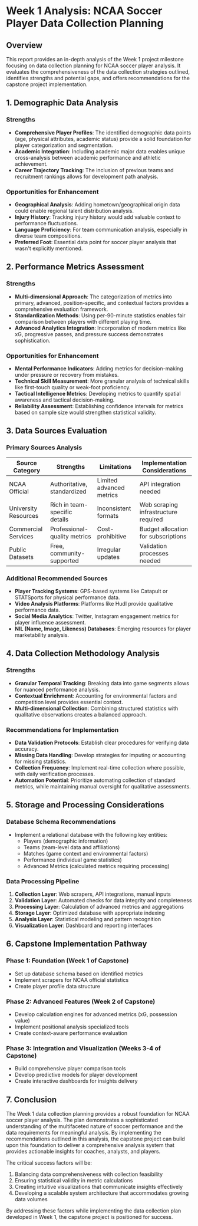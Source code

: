 # Week 1 Analysis: NCAA Soccer Player Data Collection Planning

## Overview
This report provides an in-depth analysis of the Week 1 project milestone focusing on data collection planning for NCAA soccer player analysis. It evaluates the comprehensiveness of the data collection strategies outlined, identifies strengths and potential gaps, and offers recommendations for the capstone project implementation.

## 1. Demographic Data Analysis

### Strengths
- **Comprehensive Player Profiles**: The identified demographic data points (age, physical attributes, academic status) provide a solid foundation for player categorization and segmentation.
- **Academic Integration**: Including academic major data enables unique cross-analysis between academic performance and athletic achievement.
- **Career Trajectory Tracking**: The inclusion of previous teams and recruitment rankings allows for development path analysis.

### Opportunities for Enhancement
- **Geographical Analysis**: Adding hometown/geographical origin data could enable regional talent distribution analysis.
- **Injury History**: Tracking injury history would add valuable context to performance fluctuations.
- **Language Proficiency**: For team communication analysis, especially in diverse team compositions.
- **Preferred Foot**: Essential data point for soccer player analysis that wasn't explicitly mentioned.

## 2. Performance Metrics Assessment

### Strengths
- **Multi-dimensional Approach**: The categorization of metrics into primary, advanced, position-specific, and contextual factors provides a comprehensive evaluation framework.
- **Standardization Methods**: Using per-90-minute statistics enables fair comparison between players with different playing time.
- **Advanced Analytics Integration**: Incorporation of modern metrics like xG, progressive passes, and pressure success demonstrates sophistication.

### Opportunities for Enhancement
- **Mental Performance Indicators**: Adding metrics for decision-making under pressure or recovery from mistakes.
- **Technical Skill Measurement**: More granular analysis of technical skills like first-touch quality or weak-foot proficiency.
- **Tactical Intelligence Metrics**: Developing metrics to quantify spatial awareness and tactical decision-making.
- **Reliability Assessment**: Establishing confidence intervals for metrics based on sample size would strengthen statistical validity.

## 3. Data Sources Evaluation

### Primary Sources Analysis
| Source Category | Strengths | Limitations | Implementation Considerations |
|-----------------|-----------|------------|-------------------------------|
| NCAA Official | Authoritative, standardized | Limited advanced metrics | API integration needed |
| University Resources | Rich in team-specific details | Inconsistent formats | Web scraping infrastructure required |
| Commercial Services | Professional-quality metrics | Cost-prohibitive | Budget allocation for subscriptions |
| Public Datasets | Free, community-supported | Irregular updates | Validation processes needed |

### Additional Recommended Sources
- **Player Tracking Systems**: GPS-based systems like Catapult or STATSports for physical performance data.
- **Video Analysis Platforms**: Platforms like Hudl provide qualitative performance data.
- **Social Media Analytics**: Twitter, Instagram engagement metrics for player influence assessment.
- **NIL (Name, Image, Likeness) Databases**: Emerging resources for player marketability analysis.

## 4. Data Collection Methodology Analysis

### Strengths
- **Granular Temporal Tracking**: Breaking data into game segments allows for nuanced performance analysis.
- **Contextual Enrichment**: Accounting for environmental factors and competition level provides essential context.
- **Multi-dimensional Collection**: Combining structured statistics with qualitative observations creates a balanced approach.

### Recommendations for Implementation
- **Data Validation Protocols**: Establish clear procedures for verifying data accuracy.
- **Missing Data Handling**: Develop strategies for imputing or accounting for missing statistics.
- **Collection Frequency**: Implement real-time collection where possible, with daily verification processes.
- **Automation Potential**: Prioritize automating collection of standard metrics, while maintaining manual oversight for qualitative assessments.

## 5. Storage and Processing Considerations

### Database Schema Recommendations
- Implement a relational database with the following key entities:
  - Players (demographic information)
  - Teams (team-level data and affiliations)
  - Matches (game context and environmental factors)
  - Performance (individual game statistics)
  - Advanced Metrics (calculated metrics requiring processing)

### Data Processing Pipeline
1. **Collection Layer**: Web scrapers, API integrations, manual inputs
2. **Validation Layer**: Automated checks for data integrity and completeness
3. **Processing Layer**: Calculation of advanced metrics and aggregations
4. **Storage Layer**: Optimized database with appropriate indexing
5. **Analysis Layer**: Statistical modeling and pattern recognition
6. **Visualization Layer**: Dashboard and reporting interfaces

## 6. Capstone Implementation Pathway

### Phase 1: Foundation (Week 1 of Capstone)
- Set up database schema based on identified metrics
- Implement scrapers for NCAA official statistics
- Create player profile data structure

### Phase 2: Advanced Features (Week 2 of Capstone)
- Develop calculation engines for advanced metrics (xG, possession value)
- Implement positional analysis specialized tools
- Create context-aware performance evaluation

### Phase 3: Integration and Visualization (Weeks 3-4 of Capstone)
- Build comprehensive player comparison tools
- Develop predictive models for player development
- Create interactive dashboards for insights delivery

## 7. Conclusion

The Week 1 data collection planning provides a robust foundation for NCAA soccer player analysis. The plan demonstrates a sophisticated understanding of the multifaceted nature of soccer performance and the data requirements for meaningful analysis. By implementing the recommendations outlined in this analysis, the capstone project can build upon this foundation to deliver a comprehensive analysis system that provides actionable insights for coaches, analysts, and players.

The critical success factors will be:
1. Balancing data comprehensiveness with collection feasibility
2. Ensuring statistical validity in metric calculations
3. Creating intuitive visualizations that communicate insights effectively
4. Developing a scalable system architecture that accommodates growing data volumes

By addressing these factors while implementing the data collection plan developed in Week 1, the capstone project is positioned for success.
